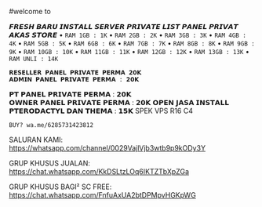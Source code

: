 #welcome to


𝙁𝙍𝙀𝙎𝙃 𝘽𝘼𝙍𝙐 𝙄𝙉𝙎𝙏𝘼𝙇𝙇 𝙎𝙀𝙍𝙑𝙀𝙍 𝙋𝙍𝙄𝙑𝘼𝙏𝙀
𝙇𝙄𝙎𝙏 𝙋𝘼𝙉𝙀𝙇 𝙋𝙍𝙄𝙑𝘼𝙏 𝘼𝙆𝘼𝙎 𝙎𝙏𝙊𝙍𝙀
    •    `RAM 1GB : 1K`
    •    `RAM 2GB : 2K`
    •    `RAM 3GB : 3K`
    •    `RAM 4GB : 4K`
    •    `RAM 5GB : 5K`
    •    `RAM 6GB : 6K`
    •    `RAM 7GB : 7K`
    •    `RAM 8GB : 8K`
    •    `RAM 9GB : 9K`
    •   `RAM 10GB : 10K`
    •   `RAM 11GB : 11K`
    •   `RAM 12GB : 12K`
    •   `RAM 13GB : 13K`
    •   `RAM UNLI : 14K`

    𝗥𝗘𝗦𝗘𝗟𝗟𝗘𝗥 𝗣𝗔𝗡𝗘𝗟 𝗣𝗥𝗜𝗩𝗔𝗧𝗘 𝗣𝗘𝗥𝗠𝗔 𝟮𝟬𝗞    
    𝗔𝗗𝗠𝗜𝗡 𝗣𝗔𝗡𝗘𝗟 𝗣𝗥𝗜𝗩𝗔𝗧𝗘 𝗣𝗘𝗥𝗠𝗔 : 𝟮𝟬𝗞 
   𝗣𝗧 𝗣𝗔𝗡𝗘𝗟 𝗣𝗥𝗜𝗩𝗔𝗧𝗘 𝗣𝗘𝗥𝗠𝗔 : 𝟮𝟬𝗞    
   𝗢𝗪𝗡𝗘𝗥 𝗣𝗔𝗡𝗘𝗟 𝗣𝗥𝗜𝗩𝗔𝗧𝗘 𝗣𝗘𝗥𝗠𝗔 : 𝟮𝟬𝗞 
   𝗢𝗣𝗘𝗡 𝗝𝗔𝗦𝗔 𝗜𝗡𝗦𝗧𝗔𝗟𝗟 𝗣𝗧𝗘𝗥𝗢𝗗𝗔𝗖𝗧𝗬𝗟 𝗗𝗔𝗡 𝗧𝗛𝗘𝗠𝗔 : 𝟭𝟱𝗞
 SPEK VPS R16 C4

`BUY? wa.me/6285731423812`

SALURAN KAMI:
https://whatsapp.com/channel/0029VajlVjb3wtb9p9kODy3Y

GRUP KHUSUS JUALAN:
https://chat.whatsapp.com/KkDSLtzLOq6IKTZTbXpZGa

GRUP KHUSUS BAGI² SC FREE:
https://chat.whatsapp.com/FnfuAxUA2btDPMpvHGKpWG
